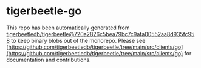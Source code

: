 # tigerbeetle-go
This repo has been automatically generated from [tigerbeetledb/tigerbeetle@720a2826c5bea79bc7c9afa00552aa8d935fc958](https://github.com/tigerbeetledb/tigerbeetle/commit/720a2826c5bea79bc7c9afa00552aa8d935fc958) to keep binary blobs out of the monorepo. Please see [https://github.com/tigerbeetledb/tigerbeetle/tree/main/src/clients/go](https://github.com/tigerbeetledb/tigerbeetle/tree/main/src/clients/go) for documentation and contributions.
